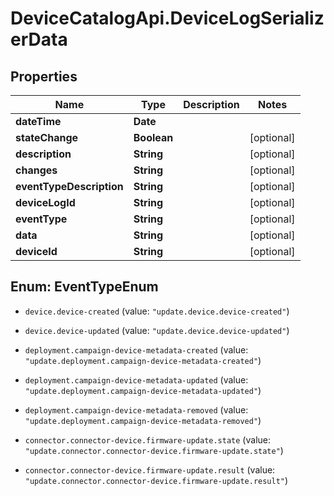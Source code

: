 # DeviceCatalogApi.DeviceLogSerializerData

## Properties
Name | Type | Description | Notes
------------ | ------------- | ------------- | -------------
**dateTime** | **Date** |  | 
**stateChange** | **Boolean** |  | [optional] 
**description** | **String** |  | [optional] 
**changes** | **String** |  | [optional] 
**eventTypeDescription** | **String** |  | [optional] 
**deviceLogId** | **String** |  | [optional] 
**eventType** | **String** |  | [optional] 
**data** | **String** |  | [optional] 
**deviceId** | **String** |  | [optional] 


<a name="EventTypeEnum"></a>
## Enum: EventTypeEnum


* `device.device-created` (value: `"update.device.device-created"`)

* `device.device-updated` (value: `"update.device.device-updated"`)

* `deployment.campaign-device-metadata-created` (value: `"update.deployment.campaign-device-metadata-created"`)

* `deployment.campaign-device-metadata-updated` (value: `"update.deployment.campaign-device-metadata-updated"`)

* `deployment.campaign-device-metadata-removed` (value: `"update.deployment.campaign-device-metadata-removed"`)

* `connector.connector-device.firmware-update.state` (value: `"update.connector.connector-device.firmware-update.state"`)

* `connector.connector-device.firmware-update.result` (value: `"update.connector.connector-device.firmware-update.result"`)




